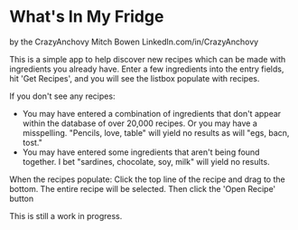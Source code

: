 # What's In My Fridge
by the CrazyAnchovy
Mitch Bowen
LinkedIn.com/in/CrazyAnchovy


This is a simple app to help discover new recipes which can be made with ingredients you already have. Enter a few ingredients into the entry fields, hit 'Get Recipes', and you will see the listbox populate with recipes.

If you don't see any recipes:
 - You may have entered a combination of ingredients that don't appear within the database of over 20,000 recipes. Or you may have a 	      misspelling. "Pencils, love, table" will yield no results as will "egs, bacn, tost." 
 - You may have entered some ingredients that aren't being found together. I bet "sardines, chocolate, soy, milk" will yield no results.
 
When the recipes populate:
 Click the top line of the recipe and drag to the bottom. The entire recipe will be selected. Then click the 'Open Recipe' button
 
This is still a work in progress.

